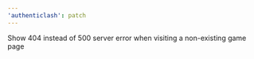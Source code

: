 ```yaml
---
'authenticlash': patch
---
```


Show 404 instead of 500 server error when visiting a non-existing game page
